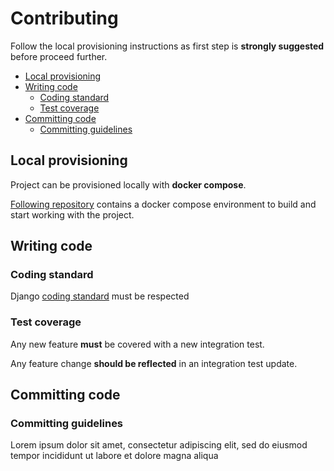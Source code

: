 # Contributing

Follow the local provisioning instructions as first step is **strongly suggested** before proceed further.

* [Local provisioning](#local-provisioning)
* [Writing code](#writing-code)
  * [Coding standard](#coding-standard)
  * [Test coverage](#test-coverage)
* [Committing code](#committing-code)
  * [Committing guidelines](#committing-guidelines)

## Local provisioning

Project can be provisioned locally with **docker compose**.

[Following repository](https://github.com/Multidialogo/teambuilding-app-provisioning) contains a docker compose environment to build and start working with the project.

## Writing code

### Coding standard

Django [coding standard](https://docs.djangoproject.com/en/dev/internals/contributing/writing-code/coding-style/) must be respected

### Test coverage

Any new feature **must** be covered with a new integration test.

Any feature change **should be reflected** in an integration test update.

## Committing code

### Committing guidelines

Lorem ipsum dolor sit amet, consectetur adipiscing elit, sed do eiusmod tempor incididunt ut labore et dolore magna aliqua
